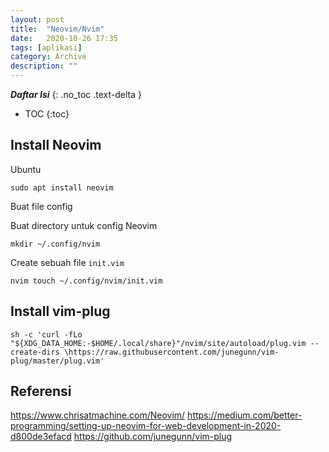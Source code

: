 ```yaml
---
layout: post
title:  "Neovim/Nvim"
date:   2020-10-26 17:35
tags: [aplikasi]
category: Archive
description: ""
---
```


***Daftar Isi***
{: .no_toc .text-delta }

- TOC
{:toc}


## Install Neovim

Ubuntu

	sudo apt install neovim
	

Buat file config

Buat directory untuk config Neovim

	mkdir ~/.config/nvim

Create sebuah file `init.vim`

	nvim touch ~/.config/nvim/init.vim
	

## Install vim-plug

	sh -c 'curl -fLo "${XDG_DATA_HOME:-$HOME/.local/share}"/nvim/site/autoload/plug.vim --create-dirs \https://raw.githubusercontent.com/junegunn/vim-plug/master/plug.vim'


## Referensi
https://www.chrisatmachine.com/Neovim/
https://medium.com/better-programming/setting-up-neovim-for-web-development-in-2020-d800de3efacd
https://github.com/junegunn/vim-plug

